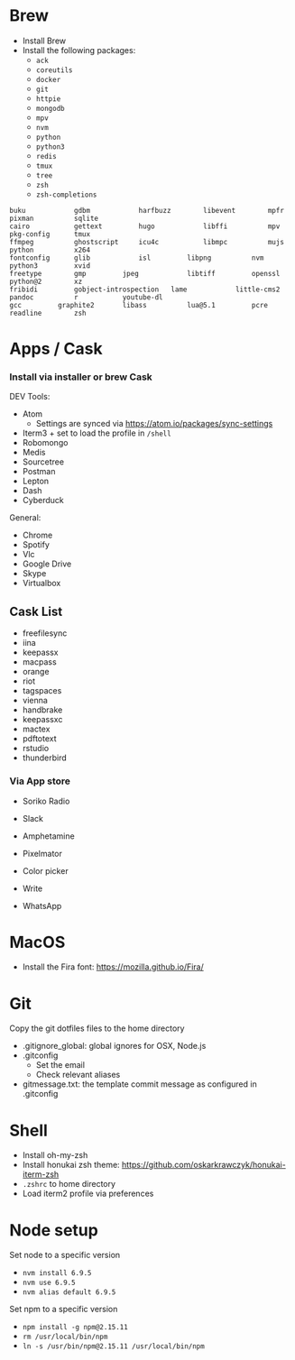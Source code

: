 # Brew

* Install Brew
* Install the following packages:
  * `ack`
  * `coreutils`
  * `docker`
  * `git`
  * `httpie`
  * `mongodb`
  * `mpv`
  * `nvm`
  * `python`
  * `python3`
  * `redis`
  * `tmux`
  * `tree`
  * `zsh`
  * `zsh-completions`
  
```
buku			gdbm			harfbuzz		libevent		mpfr			pixman			sqlite
cairo			gettext			hugo			libffi			mpv			pkg-config		tmux
ffmpeg			ghostscript		icu4c			libmpc			mujs			python			x264
fontconfig		glib			isl			libpng			nvm			python3			xvid
freetype		gmp			jpeg			libtiff			openssl			python@2		xz
fribidi			gobject-introspection	lame			little-cms2		pandoc			r			youtube-dl
gcc			graphite2		libass			lua@5.1			pcre			readline		zsh
```

# Apps / Cask

### Install via installer or brew Cask

DEV Tools:
  * Atom
    * Settings are synced via https://atom.io/packages/sync-settings
  * Iterm3 + set to load the profile in `/shell`
  * Robomongo
  * Medis
  * Sourcetree
  * Postman
  * Lepton
  * Dash
  * Cyberduck

General:
  * Chrome
  * Spotify
  * Vlc
  * Google Drive
  * Skype
  * Virtualbox
 
## Cask List

* freefilesync             
* iina                     
* keepassx                 
* macpass                  
* orange                   
* riot                     
* tagspaces                
* vienna
* handbrake                
* keepassxc                
* mactex                   
* pdftotext               
* rstudio                  
* thunderbird

### Via App store

  * Soriko Radio
  * Slack
  * Amphetamine
  * Pixelmator

  * Color picker
  * Write
  * WhatsApp

# MacOS

* Install the Fira font: https://mozilla.github.io/Fira/

# Git

Copy the git dotfiles files to the home directory

* .gitignore_global: global ignores for OSX, Node.js
* .gitconfig
  * Set the email
  * Check relevant aliases
* gitmessage.txt:  the template commit message as configured in .gitconfig

# Shell

* Install oh-my-zsh
* Install honukai zsh theme: https://github.com/oskarkrawczyk/honukai-iterm-zsh
* `.zshrc` to home directory
* Load iterm2 profile via preferences

# Node setup

Set node to a specific version

* `nvm install 6.9.5`
* `nvm use 6.9.5`
* `nvm alias default 6.9.5`

Set npm to a specific version

* `npm install -g npm@2.15.11`
* `rm /usr/local/bin/npm`
* `ln -s /usr/bin/npm@2.15.11 /usr/local/bin/npm`
